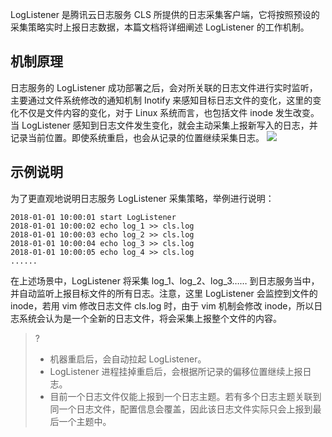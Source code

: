 LogListener 是腾讯云日志服务 CLS 所提供的日志采集客户端，它将按照预设的采集策略实时上报日志数据，本篇文档将详细阐述 LogListener 的工作机制。

## 机制原理 
日志服务的 LogListener 成功部署之后，会对所关联的日志文件进行实时监听，主要通过文件系统修改的通知机制 Inotify 来感知目标日志文件的变化，这里的变化不仅是文件内容的变化，对于 Linux 系统而言，也包括文件 inode 发生改变。当 LogListener 感知到日志文件发生变化，就会主动采集上报新写入的日志，并记录当前位置。即使系统重启，也会从记录的位置继续采集日志。
![](https://main.qcloudimg.com/raw/db2059de9d116cf1df33ea4587af3910.png)

## 示例说明
为了更直观地说明日志服务 LogListener 采集策略，举例进行说明：
```shell
2018-01-01 10:00:01 start LogListener
2018-01-01 10:00:02 echo log_1 >> cls.log
2018-01-01 10:00:03 echo log_2 >> cls.log
2018-01-01 10:00:04 echo log_3 >> cls.log
2018-01-01 10:00:05 echo log_4 >> cls.log
......
```
在上述场景中，LogListener 将采集 log_1、log_2、log_3…… 到日志服务当中，并自动监听上报目标文件的所有日志。注意，这里 LogListener 会监控到文件的 inode，若用 vim 修改日志文件 cls.log 时，由于 vim 机制会修改 inode，所以日志系统会认为是一个全新的日志文件，将会采集上报整个文件的内容。
>?
> - 机器重启后，会自动拉起 LogListener。
> - LogListener 进程挂掉重启后，会根据所记录的偏移位置继续上报日志。
> - 目前一个日志文件仅能上报到一个日志主题。若有多个日志主题关联到同一个日志文件，配置信息会覆盖，因此该日志文件实际只会上报到最后一个主题中。
